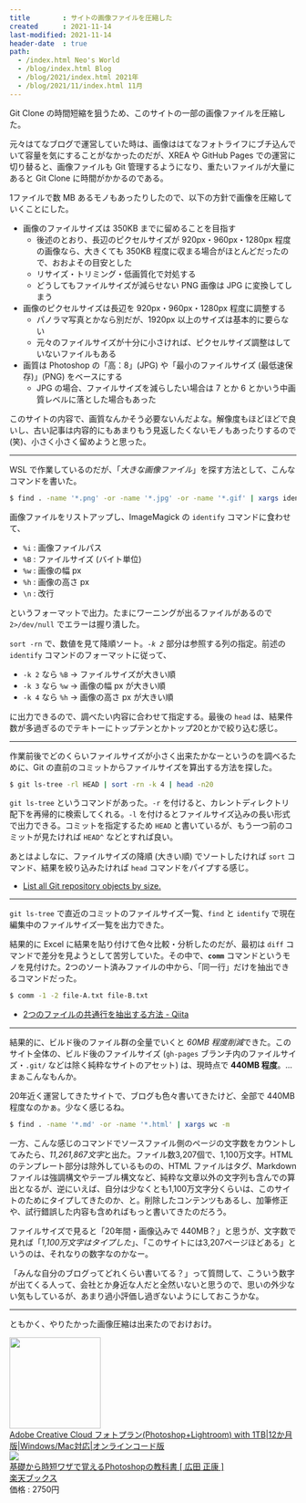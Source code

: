 ```yaml
---
title        : サイトの画像ファイルを圧縮した
created      : 2021-11-14
last-modified: 2021-11-14
header-date  : true
path:
  - /index.html Neo's World
  - /blog/index.html Blog
  - /blog/2021/index.html 2021年
  - /blog/2021/11/index.html 11月
---
```


Git Clone の時間短縮を狙うため、このサイトの一部の画像ファイルを圧縮した。

元々はてなブログで運営していた時は、画像ははてなフォトライフにブチ込んでいて容量を気にすることがなかったのだが、XREA や GitHub Pages での運営に切り替ると、画像ファイルも Git 管理するようになり、重たいファイルが大量にあると Git Clone に時間がかかるのである。

1ファイルで数 MB あるモノもあったりしたので、以下の方針で画像を圧縮していくことにした。

- 画像のファイルサイズは 350KB までに留めることを目指す
  - 後述のとおり、長辺のピクセルサイズが 920px・960px・1280px 程度の画像なら、大きくても 350KB 程度に収まる場合がほとんどだったので、おおよその目安とした
  - リサイズ・トリミング・低画質化で対処する
  - どうしてもファイルサイズが減らせない PNG 画像は JPG に変換してしまう
- 画像のピクセルサイズは長辺を 920px・960px・1280px 程度に調整する
  - パノラマ写真とかなら別だが、1920px 以上のサイズは基本的に要らない
  - 元々のファイルサイズが十分に小さければ、ピクセルサイズ調整はしていないファイルもある
- 画質は Photoshop の「高：8」(JPG) や「最小のファイルサイズ (最低速保存)」(PNG) をベースにする
  - JPG の場合、ファイルサイズを減らしたい場合は 7 とか 6 とかいう中画質レベルに落とした場合もあった

このサイトの内容で、画質なんかそう必要ないんだよな。解像度もほどほどで良いし、古い記事は内容的にもあまりもう見返したくないモノもあったりするので (笑)、小さく小さく留めようと思った。

---

WSL で作業しているのだが、「*大きな画像ファイル*」を探す方法として、こんなコマンドを書いた。

```bash
$ find . -name '*.png' -or -name '*.jpg' -or -name '*.gif' | xargs identify -format '%i %B %w %h\n' 2>/dev/null | sort -rn -k 2 | head -n20
```

画像ファイルをリストアップし、ImageMagick の `identify` コマンドに食わせて、

- `%i` : 画像ファイルパス
- `%B` : ファイルサイズ (バイト単位)
- `%w` : 画像の幅 px
- `%h` : 画像の高さ px
- `\n` : 改行

というフォーマットで出力。たまにワーニングが出るファイルがあるので `2>/dev/null` でエラーは握り潰した。

`sort -rn` で、数値を見て降順ソート。*`-k 2`* 部分は参照する列の指定。前述の `identify` コマンドのフォーマットに従って、

- `-k 2` なら `%B` → ファイルサイズが大きい順
- `-k 3` なら `%w` → 画像の幅 px が大きい順
- `-k 4` なら `%h` → 画像の高さ px が大きい順

に出力できるので、調べたい内容に合わせて指定する。最後の `head` は、結果件数が多過ぎるのでテキトーにトップテンとかトップ20とかで絞り込む感じ。

---

作業前後でどのくらいファイルサイズが小さく出来たかなーというのを調べるために、Git の直前のコミットからファイルサイズを算出する方法を探した。

```bash
$ git ls-tree -rl HEAD | sort -rn -k 4 | head -n20
```

`git ls-tree` というコマンドがあった。`-r` を付けると、カレントディレクトリ配下を再帰的に検索してくれる。`-l` を付けるとファイルサイズ込みの長い形式で出力できる。コミットを指定するため `HEAD` と書いているが、もう一つ前のコミットが見たければ `HEAD^` などとすれば良い。

あとはよしなに、ファイルサイズの降順 (大きい順) でソートしたければ `sort` コマンド、結果を絞り込みたければ `head` コマンドをパイプする感じ。

- [List all Git repository objects by size.](https://gist.github.com/magnetikonline/dd5837d597722c9c2d5dfa16d8efe5b9)

---

`git ls-tree` で直近のコミットのファイルサイズ一覧、`find` と `identify` で現在編集中のファイルサイズ一覧を出力できた。

結果的に Excel に結果を貼り付けて色々比較・分析したのだが、最初は `diff` コマンドで差分を見ようとして苦労していた。その中で、**`comm`** コマンドというモノを見付けた。2つのソート済みファイルの中から、「同一行」だけを抽出できるコマンドだった。

```bash
$ comm -1 -2 file-A.txt file-B.txt
```

- [2つのファイルの共通行を抽出する方法 - Qiita](https://qiita.com/mekagazira/items/1a1791a42e435cefd5f6)

---

結果的に、ビルド後のファイル群の全量でいくと *60MB 程度削減*できた。このサイト全体の、ビルド後のファイルサイズ (`gh-pages` ブランチ内のファイルサイズ・`.git/` などは除く純粋なサイトのアセット) は、現時点で **440MB 程度**。…まぁこんなもんか。

20年近く運営してきたサイトで、ブログも色々書いてきたけど、全部で 440MB 程度なのかぁ。少なく感じるね。

```bash
$ find . -name '*.md' -or -name '*.html' | xargs wc -m
```

一方、こんな感じのコマンドでソースファイル側のページの文字数をカウントしてみたら、*11,261,867文字*と出た。ファイル数3,207個で、1,100万文字。HTML のテンプレート部分は除外しているものの、HTML ファイルはタグ、Markdown ファイルは強調構文やテーブル構文など、純粋な文章以外の文字列も含んでの算出となるが、逆にいえば、自分は少なくとも1,100万文字分くらいは、このサイトのためにタイプしてきたのか、と。削除したコンテンツもあるし、加筆修正や、試行錯誤した内容も含めればもっと書いてきたのだろう。

ファイルサイズで見ると「20年間・画像込みで 440MB？」と思うが、文字数で見れば「*1,100万文字はタイプした*」、「このサイトには3,207ページほどある」というのは、それなりの数字なのかなー。

「みんな自分のブログってどれくらい書いてる？」って質問して、こういう数字が出てくる人って、会社とか身近な人だと全然いないと思うので、思いの外少ない気もしているが、あまり過小評価し過ぎないようにしておこうかな。

---

ともかく、やりたかった画像圧縮は出来たのでおけおけ。

<div class="ad-amazon">
  <div class="ad-amazon-image">
    <a href="https://www.amazon.co.jp/dp/B07CPZQNG2?tag=neos21-22&amp;linkCode=osi&amp;th=1&amp;psc=1">
      <img src="https://m.media-amazon.com/images/I/41Sw7j92qPL._SL160_.jpg" width="160" height="160">
    </a>
  </div>
  <div class="ad-amazon-info">
    <div class="ad-amazon-title">
      <a href="https://www.amazon.co.jp/dp/B07CPZQNG2?tag=neos21-22&amp;linkCode=osi&amp;th=1&amp;psc=1">Adobe Creative Cloud フォトプラン(Photoshop+Lightroom) with 1TB|12か月版|Windows/Mac対応|オンラインコード版</a>
    </div>
  </div>
</div>

<div class="ad-rakuten">
  <div class="ad-rakuten-image">
    <a href="https://hb.afl.rakuten.co.jp/hgc/g00q0722.waxyc9ff.g00q0722.waxyd017/?pc=https%3A%2F%2Fitem.rakuten.co.jp%2Fbook%2F16803973%2F&amp;m=http%3A%2F%2Fm.rakuten.co.jp%2Fbook%2Fi%2F20405002%2F">
      <img src="https://thumbnail.image.rakuten.co.jp/@0_mall/book/cabinet/5330/9784768315330_1_3.jpg?_ex=128x128">
    </a>
  </div>
  <div class="ad-rakuten-info">
    <div class="ad-rakuten-title">
      <a href="https://hb.afl.rakuten.co.jp/hgc/g00q0722.waxyc9ff.g00q0722.waxyd017/?pc=https%3A%2F%2Fitem.rakuten.co.jp%2Fbook%2F16803973%2F&amp;m=http%3A%2F%2Fm.rakuten.co.jp%2Fbook%2Fi%2F20405002%2F">基礎から時短ワザで覚えるPhotoshopの教科書 [ 広田 正康 ]</a>
    </div>
    <div class="ad-rakuten-shop">
      <a href="https://hb.afl.rakuten.co.jp/hgc/g00q0722.waxyc9ff.g00q0722.waxyd017/?pc=https%3A%2F%2Fwww.rakuten.co.jp%2Fbook%2F&amp;m=http%3A%2F%2Fm.rakuten.co.jp%2Fbook%2F">楽天ブックス</a>
    </div>
    <div class="ad-rakuten-price">価格 : 2750円</div>
  </div>
</div>
